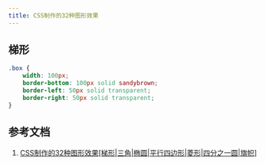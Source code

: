 ```yaml
---
title: CSS制作的32种图形效果
---
```

## 梯形
```css
.box {
    width: 100px;
    border-bottom: 100px solid sandybrown;
    border-left: 50px solid transparent;
    border-right: 50px solid transparent;
}
```
## 参考文档
1. [CSS制作的32种图形效果[梯形|三角|椭圆|平行四边形|菱形|四分之一圆|旗帜]](https://blog.csdn.net/dmtnewtons_blog/article/details/41146485)